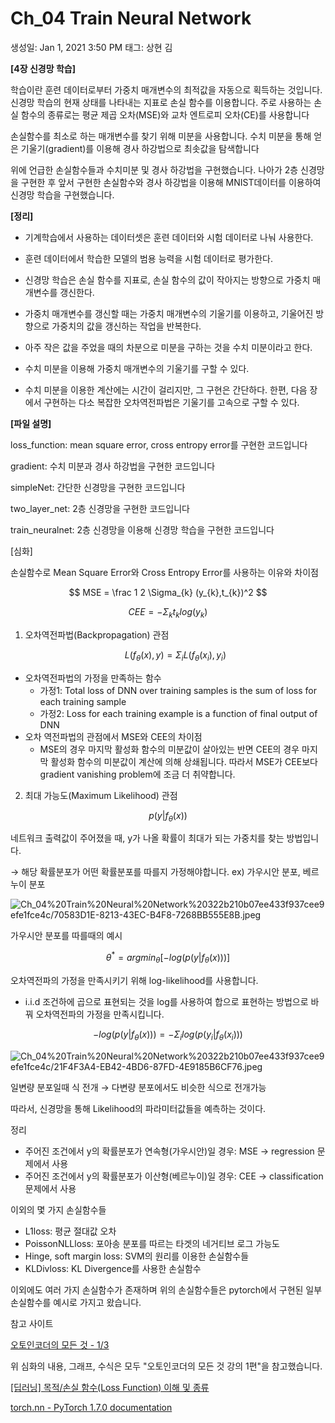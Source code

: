 # Ch_04 Train Neural Network

생성일: Jan 1, 2021 3:50 PM
태그: 상현 김

**[4장 신경망 학습]**

학습이란 훈련 데이터로부터 가중치 매개변수의 최적값을 자동으로 획득하는 것입니다. 신경망 학습의 현재 상태를 나타내는 지표로 손실 함수를 이용합니다. 주로 사용하는 손실 함수의 종류로는 평균 제곱 오차(MSE)와 교차 엔트로피 오차(CE)를 사용합니다

손실함수를 최소로 하는 매개변수를 찾기 위해 미분을 사용합니다.  수치 미분을 통해 얻은 기울기(gradient)를 이용해 경사 하강법으로 최솟값을 탐색합니다

위에 언급한 손실함수들과 수치미분 및 경사 하강법을 구현했습니다. 나아가 2층 신경망을 구현한 후 앞서 구현한 손실함수와 경사 하강법을 이용해 MNIST데이터를 이용하여 신경망 학습을 구현했습니다.

**[정리]**

- 기계학습에서 사용하는 데이터셋은 훈련 데이터와 시험 데이터로 나눠 사용한다.
- 훈련 데이터에서 학습한 모델의 범용 능력을 시험 데이터로 평가한다.
- 신경망 학습은 손실 함수를 지표로, 손실 함수의 값이 작아지는 방향으로 가중치 매개변수를 갱신한다.
- 가중치 매개변수를 갱신할 때는 가중치 매개변수의 기울기를 이용하고, 기울어진 방향으로 가중치의 값을 갱신하는 작업을 반복한다.

- 아주 작은 값을 주었을 때의 차분으로 미분을 구하는 것을 수치 미분이라고 한다.
- 수치 미분을 이용해 가중치 매개변수의 기울기를 구할 수 있다.
- 수치 미분을 이용한 계산에는 시간이 걸리지만, 그 구현은 간단하다. 한편, 다음 장에서 구현하는 다소 복잡한 오차역전파법은 기울기를 고속으로 구할 수 있다.

**[파일 설명]**

loss_function: mean square error, cross entropy error를 구현한 코드입니다

gradient: 수치 미분과 경사 하강법을 구현한 코드입니다

simpleNet: 간단한 신경망을 구현한 코드입니다

two_layer_net: 2층 신경망을 구현한 코드입니다

train_neuralnet: 2층 신경망을 이용해 신경망 학습을 구현한 코드입니다

[심화]

손실함수로 Mean Square Error와 Cross Entropy Error를 사용하는 이유와 차이점

$$
MSE = \frac 1 2 \Sigma_{k} (y_{k},t_{k})^2
$$

$$CEE = -\Sigma_{k} t_{k}log(y_{k})$$

1. 오차역전파법(Backpropagation) 관점

    $$L(f_{\theta}(x),y) = \Sigma_{i}L(f_{\theta}(x_{i}),y_{i})$$

- 오차역전파법의 가정을 만족하는 함수
    - 가정1: Total loss of DNN over training samples is the sum of loss for each training sample
    - 가정2: Loss for each training example is a function of final output of DNN
- 오차 역전파법의 관점에서 MSE와 CEE의 차이점
    - MSE의 경우 마지막 활성화 함수의 미분값이 살아있는 반면 CEE의 경우 마지막 활성화 함수의 미분값이 계산에 의해 상쇄됩니다. 따라서 MSE가 CEE보다 gradient vanishing problem에 조금 더 취약합니다.

2. 최대 가능도(Maximum Likelihood) 관점

$$p(y|f_{\theta}(x))$$

네트워크 출력값이 주어졌을 때, y가 나올 확률이 최대가 되는 가중치를 찾는 방법입니다.

→ 해당 확률분포가 어떤 확률분포를 따를지 가정해야합니다. ex) 가우시안 분포, 베르누이 분포

![Ch_04%20Train%20Neural%20Network%20322b210b07ee433f937cee9efe1fce4c/70583D1E-8213-43EC-B4F8-7268BB555E8B.jpeg](Ch_04%20Train%20Neural%20Network%20322b210b07ee433f937cee9efe1fce4c/70583D1E-8213-43EC-B4F8-7268BB555E8B.jpeg)

가우시안 분포를 따를때의 예시

$$\theta^{*} = argmin_{\theta}[-log(p(y|f_{\theta}(x)))]$$

오차역전파의 가정을 만족시키기 위해 log-likelihood를 사용합니다.

- i.i.d 조건하에 곱으로 표현되는 것을 log를 사용하여 합으로 표현하는 방법으로 바꿔 오차역전파의 가정을 만족시킵니다.

$$-log(p(y|f_{\theta}(x))) = -\Sigma_{i} log(p(y_{i}|f_{\theta}(x_{i})))$$

![Ch_04%20Train%20Neural%20Network%20322b210b07ee433f937cee9efe1fce4c/21F4F3A4-EB42-4BD6-87FD-4E9185B6CF76.jpeg](Ch_04%20Train%20Neural%20Network%20322b210b07ee433f937cee9efe1fce4c/21F4F3A4-EB42-4BD6-87FD-4E9185B6CF76.jpeg)

일변량 분포일때 식 전개 → 다변량 분포에서도 비슷한 식으로 전개가능

따라서, 신경망을 통해 Likelihood의 파라미터값들을 예측하는 것이다.

정리

- 주어진 조건에서 y의 확률분포가 연속형(가우시안)일 경우: MSE → regression 문제에서 사용
- 주어진 조건에서 y의 확률분포가 이산형(베르누이)일 경우: CEE → classification 문제에서 사용

이외의 몇 가지 손실함수들

- L1loss: 평균 절대값 오차
- PoissonNLLloss: 포아송 분포를 따르는 타겟의 네거티브 로그 가능도
- Hinge, soft margin loss: SVM의 원리를 이용한 손실함수들
- KLDivloss: KL Divergence를 사용한 손실함수

이외에도 여러 가지 손실함수가 존재하며 위의 손실함수들은 pytorch에서 구현된 일부 손실함수를 예시로 가지고 왔습니다.

참고 사이트

[오토인코더의 모든 것 - 1/3](https://www.youtube.com/watch?v=o_peo6U7IRM)

위 심화의 내용, 그래프, 수식은 모두 "오토인코더의 모든 것 강의 1편"을 참고했습니다.

[[딥러닝] 목적/손실 함수(Loss Function) 이해 및 종류](https://needjarvis.tistory.com/567)

[torch.nn - PyTorch 1.7.0 documentation](https://pytorch.org/docs/stable/nn.html#loss-functions)
